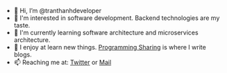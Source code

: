 - 👋 Hi, I’m @tranthanhdeveloper
- 👀 I'm interested in software development. Backend technologies are my taste.
- 🌱 I'm currently learning software architecture and microservices architecture.
- 🚀 I enjoy at learn new things. [Programming Sharing](https:programmingsharing.com) is where I write blogs.
- 📫 Reaching me at: [Twitter](https://twitter.com/ThanhTranDev) or [Mail](mailto:tranthanhdeveloper@gmail.com) 

<!---
tranthanhdeveloper/tranthanhdeveloper is a ✨ special ✨ repository because its `README.md` (this file) appears on your GitHub profile.
You can click the Preview link to take a look at your changes.
--->
